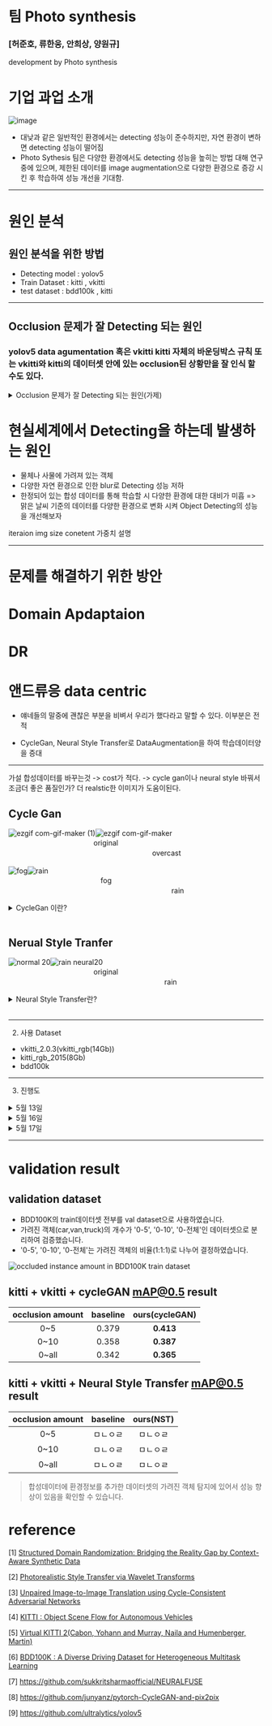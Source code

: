 # 팀 Photo synthesis
### [허준호, 류한웅, 안희상, 양원규]
development by Photo synthesis


# 기업 과업 소개
![image](https://user-images.githubusercontent.com/96898057/172413781-cee22cb5-6a19-458c-bc17-2351cc194cfa.png)
- 대낮과 같은 일반적인 환경에서는 detecting 성능이 준수하지만, 자연 환경이 변하면 detecting 성능이 떨어짐
- Photo Sythesis 팀은 다양한 환경에서도 detecting 성능을 높히는 방법 대해 연구중에 있으며, 제한된 데이터를 image augmentation으로 다양한 환경으로 증강 시킨 후 학습하여 성능 개선을 기대함.



------------------------------
# 원인 분석

## 원인 분석을 위한 방법 
- Detecting model : yolov5
- Train Dataset : kitti , vkitti 
- test dataset : bdd100k , kitti

---------------------------------------------------

## Occlusion 문제가 잘 Detecting 되는 원인
 ### yolov5 data agumentation 혹은 vkitti kitti 자체의 바운딩박스 규칙 또는 vkitti와 kitti의 데이터셋 안에 있는 occlusion된 상황만을 잘 인식 할 수도 있다.
 
<details>
<summary>Occlusion 문제가 잘 Detecting 되는 원인(가제) </summary>
<div markdown="1">

- Bag of freebies
  
  bag of freebies는 Data augmentation, Loss function, Regularization 등 학습에 관여하는 요소로, training cost를 증가시켜서 정확도를 높이는 방법들을 의미한다.
  
- Bag of Specials
  
  Bag of Specials는 architecture 관점에서의 기법들이 주를 이루고 post processing도 포함이 되어 있으며, 오로지 inference cost만 증가시켜서 정확도를 높이는 기법들을 의미한다.
  
- Self-Adversarial Training

  input image에 FGSM과 같은 adversarial attack을 가해서 model이 예측하지 못하게 만든다. 그 후 perturbed image와 원래의 bounding box GT를 가지고 학습을 시키는 것을 Self-Adversarial Training이라 한다. 이 방식은 보통 정해진 adversarial attack에 robustness를 높이기 위해 진행하는 defense 방식인데, 이러한 기법을 통해 model이 detail한 부분에 더 집중하는 효과를 보고 있다.
  
- Mosaic Augmentation
  
  각기 다른 4개의 image와 bounding box를 하나의 512x512 image로 합쳐주며, 당연히 image의 모양 변화에 따라bounding box GT 모양도 바뀌게 된다. 이를 통해 하나의 input으로 4개의 image를 배우는 효과를 얻을 수 있어 Batch Normalization의 statistics 계산에 좋은 영향을 줄 수 있다고 한다. 
  
  Mosaic Augmentation을 이용하면 기존 batch size가 4배로 커지는 것과 비슷한 효과를 볼 수 있어 작은 batch size를 사용해도 학습이 잘된다.
  
  또한, 4개의 image를 하나로 합치는 과정에서 자연스럽게 small object들이 많아지다 보니 small object를 학습에서 많이 배우게 되어 small object에 대한 성능이 높아지는 효과도 
  있는 것 같다.
</div>
</details>


# 현실세계에서 Detecting을 하는데 발생하는 원인
- 물체나 사물에 가려져 있는 객체
- 다양한 자연 환경으로 인한 blur로 Detecting 성능 저하
- 한정되어 있는 합성 데이터를 통해 학습할 시 다양한 환경에 대한 대비가 미흡
=> 맑은 날씨 기준의 데이터를 다양한 환경으로 변화 시켜 Object Detecting의 성능을 개선해보자


iteraion 
img size 
conetent 가중치 설명


----------------------------------------
# 문제를 해결하기 위한 방안   


# Domain Apdaptaion 
# DR 
# 앤드류응 data centric 

- 얘네들의 말중에 괜찮은 부분을 비벼서 우리가 했다라고 말할 수 있다.
이부분은 전적 

- CycleGan, Neural Style Transfer로 DataAugmentation을 하여 학습데이터양을 증대
---------------------------------------
가설
합성데이터를 바꾸는것 -> cost가 적다. -> cycle gan이나 neural style 바꿔서 조금더 좋은 품질인가? 더 realstic한 이미지가 도움이된다.

## Cycle Gan 
![ezgif com-gif-maker (1)](https://user-images.githubusercontent.com/96898057/172393501-7a137de4-29d3-42ce-9de9-38e3a57fc517.gif)![ezgif com-gif-maker](./gifs/overcast_resized.gif)<br>
　　　　　　　　　　　　original  　　　　　　　　　　　　　　　　　　　　 overcast<br><br>
![fog](./gifs/foggy_resized.gif)![rain](./gifs/rain_resized.gif)<br>
　　　　　　　　　　　　　fog 　　　　　　　　　　　　　　　　　　　　　　　rain


<details>
<summary>CycleGan 이란?</summary>
<div markdown="1">
</div>
</details>
<br>

## Nerual Style Tranfer 

![normal 20](https://user-images.githubusercontent.com/96898057/172377408-ae27f769-2bb4-407e-8989-969a4f999ddc.gif)![rain neural20](https://user-images.githubusercontent.com/96898057/172378068-0e5d78ea-3d48-40c6-a3fa-9b89c6b123a4.gif)<br>
　　　　　　　　　　　　original 　　　　　　　　　　　　　　　　　　　　　　rain<br>


  
<details>
<summary>Neural Style Transfer란?</summary>
<div markdown="1">

  - Neural Style Transfer
  
  Neural Style Transfer는 타겟 이미지의 콘텐츠는 보존하면서, 참조 이미지의 스타일을 타깃 이미지에 적용하는 방식이다.
  
  input image가 contents image로 보일 뿐만 아니라, style image의 style이 그려지도록 각각을 혼합하는데 사용되는 최적화 기술이다.
  
  아래 예시 이미지를 가져와봤다.
  
  ![image](https://user-images.githubusercontent.com/96898057/172281003-6fe3d26d-4edb-4246-836e-e4620b422750.png)
  
  Neural Style Transfer의 원리는 2가지 다른 함수를 정의하는 것으로 하나는 어떻게 두 이미지의 콘텐츠가 차이나는지 설명하고(Lcontent), 다른 하나는 두 이미지의 스타일의 차이(Lstyle)를 설명한다.
  
 즉, 기본 input image, 일치시키고 싶은 contents image와 style image를 선택한 후 contents와 style 간의 차이를 역전파(backpropagation)로 최소화함으로써 기본 input image를 
 변환한다.
  
  ![image](https://user-images.githubusercontent.com/96898057/172290573-1f26783c-66f8-450d-a498-1812983f66fa.png)
  
  위의 이미지에서 보이는 바와 같이 content image와 style image가 존재하고, 우리가 생성할 이미지 x는 white noise부터 시작해서 content의 정보와 style의 정보를 합성해서 얻는다.  (*white noise란 noise를 주파수 도메인으로 변환시켰을 때 스펙트럼이 전부 상수인 경우)
  
  모두 동일하게 pretrained VGG network를 활용하며 이때의 학습은 VGG network가 아니라 input image x가 backdrop되면서 점차 변화하는 것을 의미한다.
 
 - 각 image들의 iteration, 크기, 가중치들을 설정해준다.
  
  ![image](https://user-images.githubusercontent.com/96898057/172288996-831c7ce7-5f61-40ae-a636-c85d5fb638d6.png)

 - Content와 Style 표현
  image의 content와 style을 표현을 얻기 위해, model안에 중간 layer들이 있다.
  
  이 중간 layer들은 feature map을 나타내는데 이는 깊어질수록 높이가 커지게 된다. 우리는 미리 학습된 이미지 분류 신경망인 VGG16 신경망을 사용한다.
  
  이 신경망의 중간 layer들은 이미지의 style과 content의 표현을 정의하는데 필요하다.(중간 layer들에서 input image의 해당 style 및 content가 목적에 맞춰지도록 시도)
  
  -중간 layer
  학습된 이미지의 분류 신경망의 중간 layer 출력값들이 style과 content를 어떻게 정의할까?
  
  높은 layer 단계에서, 이 현상은 신경망이 (신경망이 학습해 온)image 분류를 하기 위해서는 반드시 image를 이해해야 한다. 원본 image를 입력 pixel로 사용하고 원본 image pixel을 image 내 feature들의 복잡한 이해형태로 변형하는 방식으로 내부 표현을 설계한다.
  
  이는 CNN이 얼마나 잘 일반화 될 수 있는지에 대한 이유이기도 하다. CNN은 배경이나 다른 노이즈들에 영향을 받지 않는 class 내에 존재하는 불변성(invariances)을 포착하고, feature들을 정의할 수 있다.
  
  그러므로 원본 image가 입력되고 분류 label이 출력되는 구간 어딘가에서 model은 복잡한 feature 추출기로 작동한다. 따라서 중간 layer에 접근함으로써 input image의 content와 style을 설명할 수 있다.
  
  ![image](https://user-images.githubusercontent.com/96898057/172283697-24576635-e248-4999-8769-c1cb58677389.png)

  - model
  
  우리가 사용한 모델 vgg16은 ResNet,Inception과 비교해 상대적으로 간단한 모델인 덕분에 Style Transfer를 하기에 더 효과적이다.
  
  style과 content의 feature에 해당하는 중간 layer 접근을 위해, 케라스를 사용해 원하는 출력을 activation으로 model을 정의함으로써 해당 출력값을 얻을 수 있다.
  
  ![image](https://user-images.githubusercontent.com/96898057/172284517-801b71f3-0664-4260-b31c-d7b23cf466a6.png)

  - content loss
  
  content loss 함수는 실제로는 간단한데, 적용하고픈 content image와 기본 input image를 신경망으로 통과시킬 수 있다.
  이는 설계 model에서 중간 layer의 출력을 반환한다. 그런 다음 그저 이미지들 간의 중간 표현들 사이에 유클리드 거리(Euclidean distance)를 취한다.
  (여기서 유클리드 거리는 다차원 상의 두 점 사이의 거리를 계산하는 공식이다.)
  
  이러한 content 손실을 최소화 하기 위해 일반 방식으로 역전파(backpropagation)을 수행한다. 따라서 특정 layer(content_layer에 정의된)에서 원본 content image로 유사한
  반응을 생성할 때까지 초기 image를 변환시킨다.
  
  ![image](https://user-images.githubusercontent.com/96898057/172286249-a3b02b87-cd1c-45bb-b9c7-0ce53d32db88.png)
  
  -Style loss
  Style loss를 계산하는 것은 content loss에 비해 좀 더 어렵지만, 동일한 원칙을 따른다. 이번에는 신경망에 기본 input image와 style image를 입력으로 사용한다.
  
  기본 input image를 위한 style을 생성하려면, content image에서 기울기 하강(Gradient Descent)을 수행하여 원래 image의 style표현과 일치하는 image로 변환한다.
  
  style image의 feature 상관관계(correlation) map과 input image사이의 평균 제곱 거리(MSE)를 최소화함으로써 이 작업을 수행한다.
  
 ![image](https://user-images.githubusercontent.com/96898057/172287410-069bf2c3-bb66-4617-a3a9-fbccb6aff03d.png)

  -경사하강법
  손실을 최소화하도록 반복적으로 출력 이미지를 업데이트할 것이다. 신경망과 관련된 가중치를 업데이트를 하지 않고, 대신 손실을 최소화하기 위해 input image를 훈련시킨다.
  이를 위해서는 loss와 기울기를 어떻게 계산하는지 알아야 한다. content 및 style image를 load하는 기능을 할 작은 함수를 정의하여 신경망에 image들을 input으로 주고, 모델에서 content 및 style feature 표현을 출력한다.
  ![image](https://user-images.githubusercontent.com/96898057/172288676-094c8d9e-a5d2-46d8-ad08-8bf4708e3b38.png)

  이러한 일련의 과정들을 거쳐 image를 생성한다.
![image](https://user-images.githubusercontent.com/96898057/172288880-5fb82ea4-e951-41e0-91b4-0c518f7d27dd.png)



  
</div>
</details> 


<br>


---------------------------------------------------------------------------------
2. 사용 Dataset
  - vkitti_2.0.3(vkitti_rgb(14Gb))
  - kitti_rgb_2015(8Gb)
  - bdd100k
  
---------------------------------------------------------------------------------
3. 진행도

<details>
<summary>5월 13일</summary>
<div markdown="1">
yolov5을 vkitti 2.0.3의 일부분의 데이터를 가지고 시험적으로 학습시켜보았습니다.

<details>
<summary>yolov5m모델을 백본 네트워크로 사용</summary>
<div markdown="1">

  [yolov5/yolov5m.yaml at master · ultralytics/yolov5](https://github.com/ultralytics/yolov5/blob/master/models/yolov5m.yaml)
  
  train.py  --img 1248 --batch 8 --epochs 300 --data '../datasets/vkitti2.0.3.yaml' --cfg 'models/yolov5m.yaml' --weights yolov5n.pt --name only_clone
  
  - input img size 640(default)에서 1248로 변경
  </div>
</details> 
<details>
<summary>batch size는 8로  300 epoch 학습</summary>
<div markdown="1"> 
아래는 train_batch 예시

  ![image](https://user-images.githubusercontent.com/96898057/172299810-61d05ac3-eb6c-4c85-867c-32e51beb2154.png)
  </div>
</details> 
  <details>
<summary>학습 결과</summary>
<div markdown="1"> 
 
  ![image](https://user-images.githubusercontent.com/96898057/172299767-ff7085d5-3b35-4e32-8b74-9934fead2775.png)
  </div>
</details> 
  <details>
<summary>detection 결과</summary>
<div markdown="1"> 
  
  ![image](https://user-images.githubusercontent.com/96898057/172299717-a9da4e66-6c31-4caa-89be-ce105f0400e3.png)
  </div>
</details> 
  
  <details>
<summary>이슈</summary>
<div markdown="1"> 
  - vkitti 2.0.3 dataset에서 같은 바운딩 박스 내에 다른 클래스 객체가 들어있는 경우
    
  - 확인된 경우는 가로5 세로4 바운딩 박스이다.
   
  - 우리는 바운딩 박스로만 학습을 하여 레이블이 중복되는 현상이 있어 중복되는 경우를 삭제하고 학습을 시키는 쪽으로 진행

  - 학습할때 5일정도의 시간이 걸린다.

  - yolov5의 agumentation의 종류를 알고 아이디어를 정해야할듯

  - 학습할때얼마만큼의크기를제한할것인가
    </div>
</details> 
 
  </div>
</details> 
  
 <details>
<summary>5월 16일</summary>
<div markdown="1">
  전체 데이터셋으로 학습 시 시간이 너무 오래 걸려 kitti를 clone한 데이터셋만 학습
  
 <details>
<summary>yolov5n모델을 백본 네트워크로 사용</summary>
<div markdown="1">

  [yolov5/yolov5n.yaml at master · ultralytics/yolov5](https://github.com/ultralytics/yolov5/blob/master/models/yolov5n.yaml)

python train.py  --img 1248 --batch 32 --epochs 300 --data '../datasets/vkitti2.0.3.yaml' --cfg 'models/yolov5n.yaml' --weights yolov5n.pt --name only_clone

- input img size 640(default)에서 1248로 변경
  </div>
</details> 
  
 <details>
<summary>batch size는 32로  300 epoch 학습</summary>
<div markdown="1">  
  
  아래는 train_batch 예시
  ![image](https://user-images.githubusercontent.com/96898057/172300272-a4254673-6761-4e96-86bd-d8e29bba7972.png)
  </div>
</details> 
  
 <details>
<summary>학습 결과</summary>
<div markdown="1">  
  
  ![image](https://user-images.githubusercontent.com/96898057/172300426-b069967b-2660-45ec-98c2-a7efc28370b8.png)
  </div>
</details>  
  
 <details>
<summary>detection 결과</summary>
<div markdown="1">  

  [test_result - Google Drive](https://drive.google.com/drive/folders/1sZngP_ysdRXxTWBZm32POl61barXxK8h?usp=sharing)
  </div>
</details> 
  
 <details>
<summary>이슈</summary>
<div markdown="1">
  - detection 시 confficence score가 상대적으로 낮아 yolov5l6 모델을 사용할 예정
   </div>
</details> 
  </div>
</details>
  
 <details>
<summary>5월 17일</summary>
<div markdown="1">

  ![image](https://user-images.githubusercontent.com/96898057/172300912-08ecf1cc-423e-4f5d-949f-b2291d1181d7.png)
  ![image](https://user-images.githubusercontent.com/96898057/172300955-882988ef-6d9f-490f-be7b-b4d48bb8e6fb.png)
  - yolov5l6 모델 사용 : yolov5x6모델은 하드웨어 메모리 부족으로 학습 불가
  
 <details>
<summary>yolov5l6모델을 백본 네트워크로 사용</summary>
<div markdown="1">

  [yolov5/yolov5l6.yaml at master · ultralytics/yolov5](https://github.com/ultralytics/yolov5/blob/master/models/hub/yolov5l6.yaml)

python train.py  --img 1280 --batch 8 --epochs 300 --data '../datasets/vkitti2.0.3.yaml' --cfg 'models/yolov5l6.yaml' --weights yolov5l6.pt --name only_clone_l6

- input img size 1280(default)로 사용
  
  </div>
</details>
  
 <details>
<summary>batch size는 8로  300 epoch 학습</summary>
<div markdown="1"> 
  -아래는 train_batch 예시

  ![image](https://user-images.githubusercontent.com/96898057/172301207-5cc99794-ad17-4121-b544-9e0f37f8a8fa.png)
  </div>
</details>
 <details>
<summary>학습 결과</summary>
<div markdown="1"> 

  ![image](https://user-images.githubusercontent.com/96898057/172301289-fee0d253-9457-42eb-ac54-d162977a4261.png)
  </div>
</details>
 <details>
<summary>detection 결과</summary>
<div markdown="1">

  [test_result_l6 - Google Drive](https://drive.google.com/drive/folders/1B98K2GRVtaei3moXf61urC8gPZn5YEz5)
  </div>
</details>
  </div>
</details>



---
# validation result 

## validation dataset
- BDD100K의 train데이터셋 전부를 val dataset으로 사용하였습니다.
- 가려진 객체(car,van,truck)의 개수가 '0-5', '0-10', '0-전체'인 데이터셋으로 분리하여 검증했습니다.
- '0-5', '0-10', '0-전체'는 가려진 객체의 비율(1:1:1)로 나누어 결정하였습니다.

![occluded instance amount in BDD100K train dataset](./imgs/occluded_instance_amount.png)


## kitti + vkitti + cycleGAN mAP@0.5 result
|occlusion amount|baseline|ours(cycleGAN)|
|:--:|:--:|:--:|
|0~5|0.379|**0.413**|
|0~10|0.358|**0.387**|
|0~all|0.342|**0.365**|


## kitti + vkitti + Neural Style Transfer mAP@0.5 result
|occlusion amount|baseline|ours(NST)|
|:--:|:--:|:--:|
|0~5|ㅁㄴㅇㄹ|ㅁㄴㅇㄹ|
|0~10|ㅁㄴㅇㄹ|ㅁㄴㅇㄹ|
|0~all|ㅁㄴㅇㄹ|ㅁㄴㅇㄹ|

> 합성데이터에 환경정보를 추가한 데이터셋의 가려진 객체 탐지에 있어서 성능 향상이 있음을 확인할 수 있습니다.


# reference 

[1] [Structured Domain Randomization: Bridging the Reality Gap by
Context-Aware Synthetic Data](https://arxiv.org/pdf/1810.10093.pdf)

[2] [Photorealistic Style Transfer via Wavelet Transforms](https://openaccess.thecvf.com/content_ICCV_2019/papers/Yoo_Photorealistic_Style_Transfer_via_Wavelet_Transforms_ICCV_2019_paper.pdf) 

[3] [Unpaired Image-to-Image Translation using Cycle-Consistent Adversarial Networks](https://arxiv.org/pdf/1703.10593.pdf)

[4] [KITTI : Object Scene Flow for Autonomous Vehicles](http://www.cvlibs.net/publications/Menze2015CVPR.pdf)

[5] [Virtual KITTI 2(Cabon, Yohann and Murray, Naila and Humenberger, Martin)](https://arxiv.org/pdf/2001.10773v1.pdf)

[6] [BDD100K : A Diverse Driving Dataset for Heterogeneous Multitask Learning](https://arxiv.org/pdf/1805.04687.pdf)


[7] https://github.com/sukkritsharmaofficial/NEURALFUSE

[8] https://github.com/junyanz/pytorch-CycleGAN-and-pix2pix

[9] https://github.com/ultralytics/yolov5
